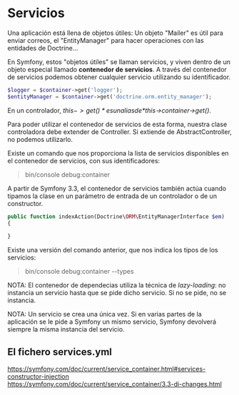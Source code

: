 Servicios
=========

Una aplicación está llena de objetos útiles: Un objeto "Mailer" es útil para 
enviar correos, el "EntityManager" para hacer operaciones con las entidades de 
Doctrine...

En Symfony, estos "objetos útiles" se llaman servicios, y viven dentro de un objeto
especial llamado **contenedor de servicios**. A través del contenedor de servicios
podemos obtener cualquier servicio utilizando su identificador.

```php
$logger = $container->get('logger');
$entityManager = $container->get('doctrine.orm.entity_manager');
```

En un controlador, *$this->get()* es un alias de *$this->container->get()*.

Para poder utilizar el contenedor de servicios de esta forma, nuestra clase controladora debe
extender de Controller. Si extiende de AbstractController, no podemos utilizarlo.

Existe un comando que nos proporciona la lista de servicios disponibles en el 
contenedor de servicios, con sus identificadores:

> bin/console debug:container

A partir de Symfony 3.3, el contenedor de servicios también actúa cuando tipamos 
la clase en un parámetro de entrada de un controlador o de un constructor.

```php
public function indexAction(Doctrine\ORM\EntityManagerInterface $em)
{
    
}
```

Existe una versión del comando anterior, que nos indica los tipos de los servicios:

> bin/console debug:container --types


NOTA: El contenedor de dependecias utiliza la técnica de *lazy-loading*: no instancia
un servicio hasta que se pide dicho servicio. Si no se pide, no se instancia.

NOTA: Un servicio se crea una única vez. Si en varias partes de la aplicación se le pide 
a Symfony un mismo servicio, Symfony devolverá siempre la misma instancia del servicio.


El fichero services.yml
-----------------------







https://symfony.com/doc/current/service_container.html#services-constructor-injection
https://symfony.com/doc/current/service_container/3.3-di-changes.html